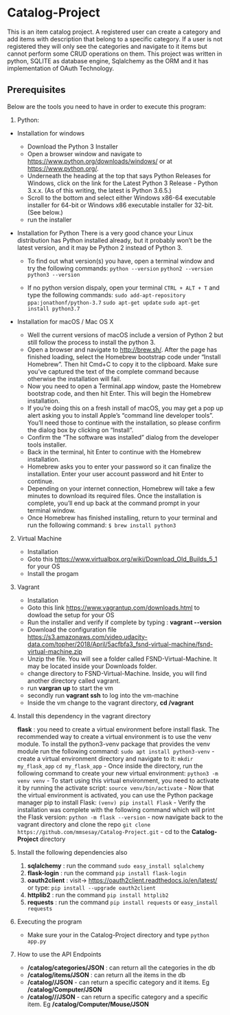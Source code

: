 # Catalog-Project
This is an item catalog project. A registered user can create a category and add items with description that belong to a specific category.
If a user is not registered they will only see the categories and navigate to it items but cannot perform some CRUD operations on them.
This project was written in python, SQLITE as database engine, Sqlalchemy as the ORM and it has implementation of OAuth Technology.

## Prerequisites
Below are the tools you need to have in order to execute this program:
1. Python:
- Installation for windows
    - Download the Python 3 Installer
    - Open a browser window and navigate to https://www.python.org/downloads/windows/ or at https://www.python.org/.
    - Underneath the heading at the top that says Python Releases for Windows, click on the link for the Latest Python 3 Release - Python 3.x.x. (As of this writing, the latest is Python 3.6.5.)
    - Scroll to the bottom and select either Windows x86-64 executable installer for 64-bit or Windows x86 executable installer for 32-bit. (See below.)
    - run the installer

- Installation for Python
    There is a very good chance your Linux distribution has Python installed already, but it probably won’t be the latest version, and it may be Python 2 instead of Python 3.
    - To find out what version(s) you have, open a terminal window and try the following commands:
        ```python --version```
        ```python2 --version```
        ```python3 --version```

    - If no python version dispaly, open your terminal ```CTRL + ALT + T``` and type the following commands:
    ```sudo add-apt-repository ppa:jonathonf/python-3.7```
    ```sudo apt-get update```
    ```sudo apt-get install python3.7```

- Installation for macOS / Mac OS X
    - Well the current versions of macOS include a version of Python 2 but still follow the process to install the python 3.
    - Open a browser and navigate to http://brew.sh/. After the page has finished loading, select the Homebrew bootstrap code under “Install Homebrew”. Then hit Cmd+C to copy it to the clipboard. Make sure you’ve captured the text of the complete command because otherwise the installation will fail.
    - Now you need to open a Terminal.app window, paste the Homebrew bootstrap code, and then hit Enter. This will begin the Homebrew installation.
    - If you’re doing this on a fresh install of macOS, you may get a pop up alert asking you to install Apple’s “command line developer tools”. You’ll need those to continue with the installation, so please confirm the dialog box by clicking on “Install”.
    - Confirm the “The software was installed” dialog from the developer tools installer.
    - Back in the terminal, hit Enter to continue with the Homebrew installation.
    - Homebrew asks you to enter your password so it can finalize the installation. Enter your user account password and hit Enter to continue.
    - Depending on your internet connection, Homebrew will take a few minutes to download its required files. Once the installation is complete, you’ll end up back at the command prompt in your terminal window.
    - Once Homebrew has finished installing, return to your terminal and run the following command:
    ```$ brew install python3```

2. Virtual Machine
    - Installation
    - Goto this https://www.virtualbox.org/wiki/Download_Old_Builds_5_1 for your OS
    - Install the progam

3. Vagrant
    - Installation
    - Goto this link https://www.vagrantup.com/downloads.html to dowload the setup for your OS
    - Run the installer and verify if complete by typing : **vagrant --version**
    - Download the configuration file https://s3.amazonaws.com/video.udacity-data.com/topher/2018/April/5acfbfa3_fsnd-virtual-machine/fsnd-virtual-machine.zip
    - Unzip the file. You will see a folder called FSND-Virtual-Machine. It may be located inside your Downloads folder.
    - change directory to FSND-Virtual-Machine. Inside, you will find another directory called vagrant.
    - run **vargran up** to start the vm
    - secondly run **vagrant ssh** to log into the vm-machine
    - Inside the vm change to the vagrant directory, **cd /vagrant**

4. Install this dependency in the vagrant directory

    **flask** : you need to create a virtual environment before install flask.
    The recommended way to create a virtual environment is to use the venv module. To install the python3-venv package that provides the venv module run the following command: ```sudo apt install python3-venv```
        - create a virtual environment directory and navigate to it:
            ```mkdir my_flask_app```
            ```cd my_flask_app```
        - Once inside the directory, run the following command to create your new virtual environment: ```python3 -m venv venv```
        - To start using this virtual environment, you need to activate it by running the activate script: ```source venv/bin/activate```
        - Now that the virtual environment is activated, you can use the Python package manager pip to install Flask:
            ```(venv) pip install Flask```
        - Verify the installation was complete with the following command which will print the Flask version: ```python -m flask --version```
        - now navigate back to the vagrant directory and clone the repo
            ```git clone https://github.com/mmsesay/Catalog-Project.git```
        - cd to the **Catalog-Project** directory

5. Install the following dependencies also
    1. **sqlalchemy** : run the command ```sudo easy_install sqlalchemy```
    2. **flask-login** : run the command ```pip install flask-login```
    3. **oauth2client** : visit-> https://oauth2client.readthedocs.io/en/latest/ or type: ```pip install --upgrade oauth2client```
    4. **httplib2** : run the command ```pip install httplib2```
    5. **requests** : run the command ```pip install requests``` or ```easy_install requests```

6. Executing the program
    - Make sure your in the Catalog-Project directory and type ``` python app.py ```

7. How to use the API Endpoints
    - **/catalog/categories/JSON** : can return all the categories in the db
    - **/catalog/items/JSON** : can return all the items in the db
    - **/catalog/<categoryName>/JSON** - can return a specific category and it items. Eg **/catalog/Computer/JSON**
    - **/catalog/<categoryName>/<itemName>/JSON** - can return a specific category and a specific item. Eg **/catalog/Computer/Mouse/JSON**
